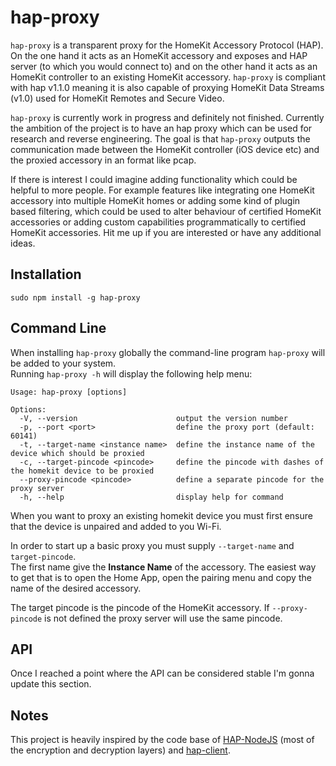 # hap-proxy

`hap-proxy` is a transparent proxy for the HomeKit Accessory Protocol (HAP).
On the one hand it acts as an HomeKit accessory and exposes and HAP server (to which you would connect to)
and on the other hand it acts as an HomeKit controller to an existing HomeKit accessory.
`hap-proxy` is compliant with hap v1.1.0 meaning it is also capable of proxying HomeKit Data Streams (v1.0) used for
HomeKit Remotes and Secure Video.

`hap-proxy` is currently work in progress and definitely not finished.
Currently the ambition of the project is to have an hap proxy which can be used for research and reverse engineering.
The goal is that  `hap-proxy` outputs the communication made between the HomeKit controller (iOS device etc) and the
proxied accessory in an format like pcap.

If there is interest I could imagine adding functionality which could be helpful to more people.
For example features like integrating one HomeKit accessory into multiple HomeKit homes or adding some kind of
plugin based filtering, which could be used to alter behaviour of certified HomeKit accessories or adding custom
capabilities programmatically to certified HomeKit accessories.
Hit me up if you are interested or have any additional ideas.

## Installation

```
sudo npm install -g hap-proxy
```

## Command Line

When installing `hap-proxy` globally the command-line program `hap-proxy` will be added to your system.  
Running `hap-proxy -h` will display the following help menu:
```
Usage: hap-proxy [options]

Options:
  -V, --version                      output the version number
  -p, --port <port>                  define the proxy port (default: 60141)
  -t, --target-name <instance name>  define the instance name of the device which should be proxied
  -c, --target-pincode <pincode>     define the pincode with dashes of the homekit device to be proxied
  --proxy-pincode <pincode>          define a separate pincode for the proxy server
  -h, --help                         display help for command
```

When you want to proxy an existing homekit device you must first ensure that the device is unpaired and added to you Wi-Fi.

In order to start up a basic proxy you must supply `--target-name` and `target-pincode`.  
The first name give the **Instance Name** of the accessory. The easiest way to get that is to open the Home App,
open the pairing menu and copy the name of the desired accessory.

The target pincode is the pincode of the HomeKit accessory. If `--proxy-pincode` is not defined the proxy server
will use the same pincode.

## API

Once I reached a point where the API can be considered stable I'm gonna update this section.

## Notes

This project is heavily inspired by the code base of [HAP-NodeJS](https://github.com/KhaosT/HAP-NodeJS)
(most of the encryption and decryption layers) and [hap-client](https://github.com/forty2/hap-client).
